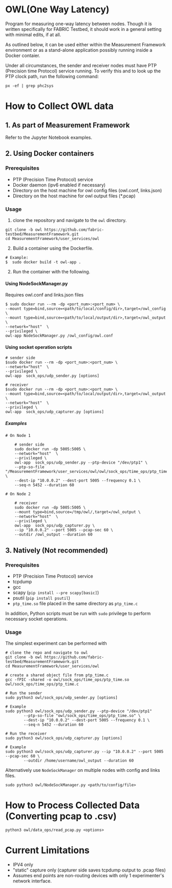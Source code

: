 # OWL(One Way Latency)

Program for measuring one-way latency between nodes. Though it is written 
specifically for FABRIC Testbed, it should work in a general setting with 
minimal edits, if at all.

As outlined below, it can be used either within the Measurement Framework
environment or as a stand-alone application possibly running inside a Docker
contaier.

Under all circumstances, the sender and receiver nodes must have PTP (Precision
time Protocol) service running. To verify this and to look up the PTP clock path, 
run the following command:

```
px -ef | grep phc2sys
```


# How to Collect OWL data

## 1. As part of Measurement Framework

Refer to the Jupyter Notebook examples.


## 2. Using Docker containers

### Prerequisites

- PTP (Precision Time Protocol) service
- Docker daemon (ipv6 enabled if necessary)
- Directory on the host machine for owl config files (owl.conf, links.json)
- Directory on the host machine for owl output files (\*.pcap)

### Usage

1. clone the repository and navigate to the `owl` directory.

```
git clone -b owl https://github.com/fabric-testbed/MeasurementFramework.git
cd MeasurementFramework/user_services/owl
```

2. Build a container using the Dockerfile. 

```
# Example:
$  sudo docker build -t owl-app .
```

2. Run the container with the following.


#### Using NodeSockManager.py

Requires owl.conf and links.json files

```
$ sudo docker run --rm -dp <port_num>:<port_num> \
--mount type=bind,source=<path/to/local/config/dir>,target=/owl_config \
--mount type=bind,source=<path/to/local/output/dir>,target=/owl_output  \
--network="host"  \
--privileged \
owl-app NodeSockManager.py /owl_config/owl.conf
```

#### Using socket operation scripts

```
# sender side
$sudo docker run --rm -dp <port_num>:<port_num> \
--network="host"  \
--privileged \
owl-app  sock_ops/udp_sender.py [options]

# receiver 
$sudo docker run --rm -dp <port_num>:<port_num> \
--mount type=bind,source=<path/to/local/output/dir>,target=/owl_output \
--network="host"  \
--privileged \
owl-app  sock_ops/udp_capturer.py [options]
```

##### Examples

```
# On Node 1

    # sender side
    sudo docker run -dp 5005:5005 \
    --network="host"  \
    --privileged \
    owl-app  sock_ops/udp_sender.py --ptp-device "/dev/ptp1" \
    --ptp-so-file "/MeasurementFramework/user_services/owl/owl/sock_ops/time_ops/ptp_time.so" \
    --dest-ip "10.0.0.2" --dest-port 5005 --frequency 0.1 \
    --seq-n 5452 --duration 60

# On Node 2

    # receiver
    sudo docker run -dp 5005:5005 \
    --mount type=bind,source=/tmp/owl/,target=/owl_output \
    --network="host"  \
    --privileged \
    owl-app  sock_ops/udp_capturer.py \
    --ip "10.0.0.2" --port 5005 --pcap-sec 60 \
    --outdir /owl_output --duration 60
```



## 3. Natively (Not recommended)

### Prerequisites
- PTP (Precision Time Protocol) service 
- tcpdump
- gcc
- scapy (`pip install --pre scapy[basic]`)
- psutil (`pip install psutil`)
- `ptp_time.so` file placed in the same directory as `ptp_time.c`

In addition, Python scripts must be run with `sudo` privilege to perform 
necessary socket operations.

### Usage

The simplest experiment can be performed with 

```
# clone the repo and navigate to owl
git clone -b owl https://github.com/fabric-testbed/MeasurementFramework.git
cd MeasurementFramework/user_services/owl

# create a shared object file from ptp_time.c
gcc -fPIC -shared -o owl/sock_ops/time_ops/ptp_time.so owl/sock_ops/time_ops/ptp_time.c

# Run the sender 
sudo python3 owl/sock_ops/udp_sender.py [options]

# Example
sudo python3 owl/sock_ops/udp_sender.py --ptp-device "/dev/ptp1" 
		--ptp-so-file "owl/sock_ops/time_ops/ptp_time.so" \
	 	--dest-ip "10.0.0.2" --dest-port 5005 --frequency 0.1 \
		--seq-n 5452 --duration 60

# Run the receiver
sudo python3 owl/sock_ops/udp_capturer.py [options]

# Example
sudo python3 owl/sock_ops/udp_capturer.py --ip "10.0.0.2" --port 5005 --pcap-sec 60 \
		--outdir /home/username/owl_output --duration 60
```

Alternatively use `NodeSockManager` on multiple nodes with config and links files.

```
sudo python3 owl/NodeSockManager.py <path/to/config/file>
```

# How to Process Collected Data (Converting pcap to .csv)

```
python3 owl/data_ops/read_pcap.py <options>
```


# Current Limitations
- IPV4 only
- "static" capture only (capturer side saves tcpdump output to .pcap files)
- Assumes end points are non-routing devices with only 1 experimenter's network interface.


